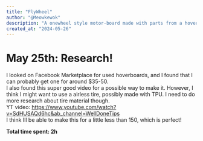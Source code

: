 ```yaml
---
title: "FlyWheel"
author: "@Meowkewok"
description: "A onewheel style motor-board made with parts from a hoverboard"
created_at: "2024-05-26"
---
```

# May 25th: Research!
I looked on Facebook Marketplace for used hoverboards, and I found that I can probably get one for around $35-50.  
I also found this super good video for a possible way to make it. However, I think I might want to use a airless tire, possibly made with TPU. I need to do more research about tire material though.  
YT video: https://www.youtube.com/watch?v=SdHUSAQd6hc&ab_channel=WellDoneTips  
I think Ill be able to make this for a little less than 150, which is perfect!

**Total time spent: 2h**
